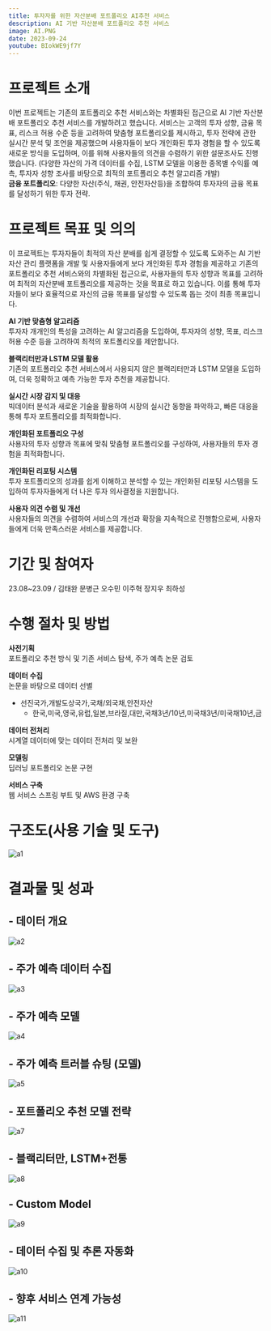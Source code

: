 ```yaml
---
title: 투자자를 위한 자산분배 포트폴리오 AI추천 서비스
description: AI 기반 자산분배 포트폴리오 추천 서비스
image: AI.PNG
date: 2023-09-24
youtube: BIokWE9jf7Y
---
```


# 프로젝트 소개


이번 프로젝트는 기존의 포트폴리오 추천 서비스와는 차별화된 접근으로 AI 기반 자산분배 포트폴리오 추천 서비스를 개발하려고 했습니다.
서비스는 고객의 투자 성향, 금융 목표, 리스크 허용 수준 등을 고려하여 맞춤형 포트폴리오를 제시하고, 투자 전략에 관한 실시간 분석 및 조언을 제공했으며
 사용자들이 보다 개인화된 투자 경험을 할 수 있도록 새로운 방식을 도입하며, 이를 위해 사용자들의 의견을 수렴하기 위한 설문조사도 진행했습니다.
(다양한 자산의 가격 데이터를 수집, LSTM 모델을 이용한 종목별 수익률 예측, 투자자 성향 조사를 바탕으로 최적의 포트폴리오 추천 알고리즘 개발)  
**금융 포트폴리오**: 다양한 자산(주식, 채권, 안전자산등)을 조합하여 투자자의 금융 목표를 달성하기 위한 투자 전략.  

# 프로젝트 목표 및 의의
이 프로젝트는 투자자들이 최적의 자산 분배를 쉽게 결정할 수 있도록 도와주는 AI 기반 자산 관리 플랫폼을 개발 및 사용자들에게 보다 개인화된 투자 경험을 제공하고 기존의 포트폴리오 추천 서비스와의 차별화된 접근으로, 사용자들의 투자 성향과 목표를 고려하여 최적의 자산분배 포트폴리오를 제공하는 것을 목표로 하고 있습니다. 이를 통해 투자자들이 보다 효율적으로 자신의 금융 목표를 달성할 수 있도록 돕는 것이 최종 목표입니다.

**AI 기반 맞춤형 알고리즘**  
투자자 개개인의 특성을 고려하는 AI 알고리즘을 도입하여, 투자자의 성향, 목표, 리스크 허용 수준 등을 고려하여 최적의 포트폴리오를 제안합니다.

**블랙리터만과 LSTM 모델 활용**  
기존의 포트폴리오 추천 서비스에서 사용되지 않은 블랙리터만과 LSTM 모델을 도입하여, 더욱 정확하고 예측 가능한 투자 추천을 제공합니다.

**실시간 시장 감지 및 대응**  
빅데이터 분석과 새로운 기술을 활용하여 시장의 실시간 동향을 파악하고, 빠른 대응을 통해 투자 포트폴리오를 최적화합니다.

**개인화된 포트폴리오 구성**  
사용자의 투자 성향과 목표에 맞춰 맞춤형 포트폴리오를 구성하여, 사용자들의 투자 경험을 최적화합니다.

**개인화된 리포팅 시스템**  
투자 포트폴리오의 성과를 쉽게 이해하고 분석할 수 있는 개인화된 리포팅 시스템을 도입하여 투자자들에게 더 나은 투자 의사결정을 지원합니다.

**사용자 의견 수렴 및 개선**  
 사용자들의 의견을 수렴하여 서비스의 개선과 확장을 지속적으로 진행함으로써, 사용자들에게 더욱 만족스러운 서비스를 제공합니다.

# 기간 및 참여자

 23.08~23.09 / 김태완 문병근 오수민 이주혁 장지우 최하성

# 수행 절차 및 방법  
 **사전기획**  
포트폴리오 추천 방식 및 기존 서비스 탐색, 주가 예측 논문 검토

**데이터 수집**  
논문을 바탕으로 데이터 선별
- 선진국가,개발도상국가,국채/외국채,안전자산
    - 한국,미국,영국,유럽,일본,브라질,대만,국채3년/10년,미국채3년/미국채10년,금

**데이터 전처리**  
시계열 데이터에 맞는 데이터 전처리 및 보완 

**모델링**  
딥러닝 포트폴리오 논문 구현

**서비스 구축**  
웹 서비스 스프링 부트 및 AWS 환경 구축

# 구조도(사용 기술 및 도구)

![a1](https://github.com/Kimtaewannnn/Kimtaewannnn.github.io/assets/133857370/992f0a5b-a1b1-4fb8-a0c8-74e4431a23ce)


# 결과물 및 성과

## - 데이터 개요

![a2](https://github.com/Kimtaewannnn/Kimtaewannnn.github.io/assets/133857370/af2db013-be15-41cf-a7dd-7af7ca9cb971)

  
## - 주가 예측 데이터 수집


![a3](https://github.com/Kimtaewannnn/Kimtaewannnn.github.io/assets/133857370/41b10951-e5ee-4152-bd1b-e917381029f9)


  
## - 주가 예측 모델


![a4](https://github.com/Kimtaewannnn/Kimtaewannnn.github.io/assets/133857370/5a0b8fa1-bc4f-4f9b-b545-e93271c0efde)


  
## - 주가 예측 트러블 슈팅 (모델)


![a5](https://github.com/Kimtaewannnn/Kimtaewannnn.github.io/assets/133857370/d2eb1bc0-0cb7-494b-a3fd-62909d6a2c35)


  
## - 포트폴리오 추천 모델 전략


![a7](https://github.com/Kimtaewannnn/Kimtaewannnn.github.io/assets/133857370/c6891d1c-8c60-4a35-9a80-aad2e659e271)


  
## - 블랙리터만, LSTM+전통


![a8](https://github.com/Kimtaewannnn/Kimtaewannnn.github.io/assets/133857370/7a3b5844-f567-4253-aab2-fc1680656766)


  
## - Custom Model


![a9](https://github.com/Kimtaewannnn/Kimtaewannnn.github.io/assets/133857370/f9d080b7-1bc3-4a3c-bffd-397dd8af1c46)


  
## - 데이터 수집 및 추론 자동화


![a10](https://github.com/Kimtaewannnn/Kimtaewannnn.github.io/assets/133857370/52b6e3be-0de6-4050-8008-98ddbf293a29)


  
## - 향후 서비스 연계 가능성


![a11](https://github.com/Kimtaewannnn/Kimtaewannnn.github.io/assets/133857370/4d167024-0a1d-4bd7-9951-7fea90df6c21)
  




